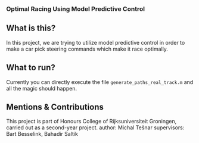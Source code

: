 ### Optimal Racing Using Model Predictive Control
## What is this?
In this project, we are trying to utilize model predictive control in order to make a car pick steering commands which make it race optimally.

## What to run?
Currently you can directly execute the file $\texttt{generate_paths_real_track.m}$ and all the magic should happen.

## Mentions & Contributions
This project is part of Honours College of Rijksuniversiteit Groningen, carried out as a second-year project.
author: Michal Tešnar
supervisors: Bart Besselink, Bahadir Saltik